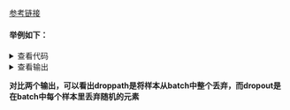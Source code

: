 [参考链接](https://stackoverflow.com/questions/69175642/droppath-in-timm-seems-like-a-dropout "参考链接")

#### 举例如下：
<details>
<summary>查看代码</summary>

<pre><code>
import torch
from torch.nn.functional import dropout

torch.manual_seed(2021)

def drop_path(x, drop_prob: float = 0., training: bool = False):
    if drop_prob == 0. or not training:
        return x
    keep_prob = 1 - drop_prob
    shape = (x.shape[0],) + (1,) * (x.ndim - 1)
    random_tensor = keep_prob + torch.rand(shape, dtype=x.dtype, device=x.device)
    random_tensor.floor_()  # binarize
    output = x.div(keep_prob) * random_tensor
    return output

x = torch.rand(3, 2, 2, 2)

# DropPath
d1_out = drop_path(x, drop_prob=0.33, training=True)

# Dropout
d2_out = dropout(x, p=0.33, training=True)
</code></pre>
</details>

<details>
<summary>查看输出</summary>

<pre><code>
# DropPath
print(d1_out)
#  tensor([[[[0.1947, 0.7662],
#            [1.1083, 1.0685]],
#           [[0.8515, 0.2467],
#            [0.0661, 1.4370]]],
#
#          [[[0.0000, 0.0000],
#            [0.0000, 0.0000]],
#           [[0.0000, 0.0000],
#            [0.0000, 0.0000]]],
#
#          [[[0.7658, 0.4417],
#            [1.1692, 1.1052]],
#           [[1.2014, 0.4532],
#            [1.4840, 0.7499]]]])

# Dropout
print(d2_out)
#  tensor([[[[0.1947, 0.7662],
#            [1.1083, 1.0685]],
#           [[0.8515, 0.2467],
#            [0.0661, 1.4370]]],
#
#          [[[0.0000, 0.1480],
#            [1.2083, 0.0000]],
#           [[1.2272, 0.1853],
#            [0.0000, 0.5385]]],
#
#          [[[0.7658, 0.0000],
#            [1.1692, 1.1052]],
#           [[1.2014, 0.4532],
#            [0.0000, 0.7499]]]])

</code></pre>
</details>

**对比两个输出，可以看出droppath是将样本从batch中整个丢弃，而dropout是在batch中每个样本里丢弃随机的元素**



